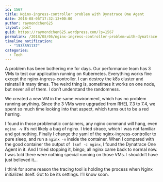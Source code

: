 ```yaml
---
id: 1567
title: Nginx-ingress-controller problem with Dynatrace One Agent
date: 2018-08-06T17:32:13+00:00
author: raymondchen625
layout: post
guid: https://raymondchen625.wordpress.com/?p=1567
permalink: /2018/08/06/nginx-ingress-controller-problem-with-dynatrace-one-agent/
timeline_notification:
  - "1533591137"
categories:
  - Tech
---
```

A problem has been bothering me for days. Our performance team has 3 VMs to test our application running on Kubernetes. Everything works fine except the nginx-ingress-controller. I can destroy the k8s cluster and reinstall it many times. The weird thing is, sometimes it works on one node, but never all of them. I don&#8217;t understand the randomness.

We created a new VM in the same environment, which has no problem running anything. Since the 3 VMs were upgraded from RHEL 7.3 to 7.4, we spent so much time looking into that aspect, which turns out to be a red herring.

I found in those problematic containers, any nginx command will hang, even `nginx -v` It&#8217;s not likely a bug of nginx. I tried strace, which I was not familiar and got nothing. Finally I change the yaml of the nginx-ingress-controller to pure sleep, and run a `nginx -v` inside the container. When I compared with the good container the output of  `lsof -c nginx`, I found the Dynatrace One Agent in it. And I tried stopping it, bingo, all nginx came back to normal now. I was told there were nothing special running on those VMs. I shouldn&#8217;t have just believed it&#8230;

I think for some reason the tracing tool is holding the process when Nginx initializes itself. Got to be its settings. I&#8217;ll know soon.